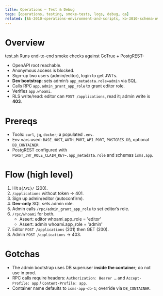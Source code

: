 ```yaml
--- 
title: Operations – Test & Debug 
tags: [operations, testing, smoke-tests, logs, debug, qa] 
related: [kb-2010-operations-environment-and-scripts, kb-3010-schema-overview, kb-6010-runbooks-runbook-first-start] 
--- 
```

 
# Overview 
test.sh Runs end-to-end smoke checks against GoTrue + PostgREST: 
- OpenAPI root reachable. 
- Anonymous access is blocked. 
- Sign-up two users (admin/editor), login to get JWTs. 
- **Dev bootstrap**: sets admin’s `app_metadata.role=admin` via SQL. 
- Calls RPC `app.admin_grant_app_role` to grant editor role. 
- Verifies `app.whoami`. 
- RLS write/read: editor can `POST /applications`, read it; admin write is **403**. 
 
# Prereqs 
- Tools: `curl`, `jq`, `docker`; a populated `.env`. 
- Env vars used: `BASE_HOST`, `AUTH_PORT`, `API_PORT`, `POSTGRES_DB`, optional `DB_CONTAINER`. 
- PostgREST configured with `PGRST_JWT_ROLE_CLAIM_KEY=.app_metadata.role` and schemas `isms,app`. 
 
# Flow (high level) 
1. Hit `${API}/` (200). 
2. `/applications` without token → 401. 
3. Sign up admin/editor (autoconfirm). 
4. **Dev-only** SQL sets admin role. 
5. Admin calls `/rpc/admin_grant_app_role` to set editor’s role. 
6. `/rpc/whoami` for both. 
   - Assert: editor whoami.app_role = 'editor'
   - Assert: admin whoami.app_role = 'admin'
7. Editor `POST /applications` (201) then GET (200). 
8. Admin `POST /applications` → 403. 
 
# Gotchas 
- The admin bootstrap uses DB superuser **inside the container**; do not use in prod. 
- RPC calls require headers: `Authorization: Bearer …` and `Accept-Profile: app` / `Content-Profile: app`. 
- Container name defaults to `isms-app-db-1`; override via `DB_CONTAINER`. 
 